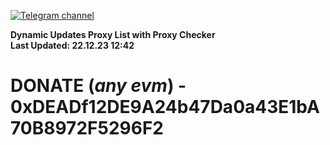 [![Telegram channel](https://img.shields.io/endpoint?url=https://runkit.io/damiankrawczyk/telegram-badge/branches/master?url=https://t.me/n4z4v0d)](https://t.me/n4z4v0d) 

**Dynamic Updates Proxy List with Proxy Checker**  
**Last Updated: 22.12.23 12:42**

# DONATE (_any evm_) - 0xDEADf12DE9A24b47Da0a43E1bA70B8972F5296F2
